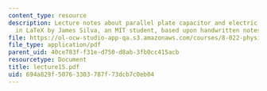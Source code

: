 ```yaml
---
content_type: resource
description: Lecture notes about parallel plate capacitor and electric dipole. Prepared
  in LaTeX by James Silva, an MIT student, based upon handwritten notes.
file: https://ol-ocw-studio-app-qa.s3.amazonaws.com/courses/8-022-physics-ii-electricity-and-magnetism-fall-2006/694a829f50763303787f73dcb7c0eb04_lecture15.pdf
file_type: application/pdf
parent_uid: 40ce783f-f31e-d750-d8ab-3fb0cc415acb
resourcetype: Document
title: lecture15.pdf
uid: 694a829f-5076-3303-787f-73dcb7c0eb04
---
```

